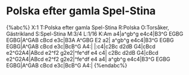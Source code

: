 # Polska efter gamla Spel-Stina

{%abc%}
X:1
T:Polska efter gamla Spel-Stina
R:Polska
O:Torsåker, Gästrikland
S:Spel-Stina
M:3/4
L:1/16
K:Am
a4|a^gb^g e4c4|B3^G EGBG EGBG|A^GAB cBcd e3c|B3A A^GBG E2 a2|
a^gb^g e4c4|B3^G EGBG EGBG|A^GAB cBcd e3c|BcB^G A4:|
|:c4|c2Bc d2dB G4|cBcd e2^G2A4|ABcd e2^f2 g2e2|^fe^df e4 c4|
c2Bc d2dB G4|cBcd e2^G2A4|ABcd e2^f2 g2e2|^fe^df e4 a4|
a^gb^g e4c4|B3^G EGBG EGBG|A^GAB cBcd e3c|BcB^G A4:|
{%endabc%}

